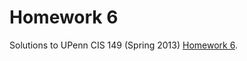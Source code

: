 # Homework 6

Solutions to UPenn CIS 149 (Spring 2013) [Homework 6](https://www.seas.upenn.edu/~cis194/spring13/hw/06-laziness.pdf).
